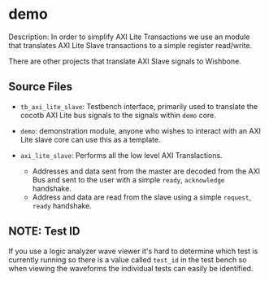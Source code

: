 # demo

Description: In order to simplify AXI Lite Transactions we use an module that
translates AXI Lite Slave transactions to a simple register read/write.

There are other projects that translate AXI Slave signals to Wishbone.


## Source Files

* ``tb_axi_lite_slave``: Testbench interface, primarily used to translate
    the cocotb AXI Lite bus signals to the signals within ``demo`` core.

* ``demo``: demonstration module, anyone who wishes to interact
    with an AXI Lite slave core can use this as a template.

* ``axi_lite_slave``: Performs all the low level AXI Translactions.
    * Addresses and data sent from the master are decoded from the AXI Bus and
        sent to the user with a simple ``ready``, ``acknowledge`` handshake.
    * Address and data are read from the slave using a simple
        ``request``, ``ready`` handshake.

## NOTE: Test ID

If you use a logic analyzer wave viewer it's hard to determine which test is
currently running so there is a value called ``test_id`` in the test bench
so when viewing the waveforms the individual tests can easily be identified.
